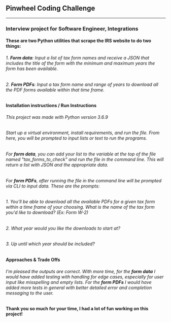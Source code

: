 ## Pinwheel Coding Challenge
---------------------------------------------------------------
### Interview project for Software Engineer, Integrations


#### These are two Python utilities that scrape the IRS website to do two things: 
###### 1. **Form data**: Input a list of tax form names and receive a JSON that includes the title of the form with the minimum and maximum years the form has been available. 
###### 2. **Form PDFs**: Input a tax form name and range of years to download all the PDF forms available within that time frame. 

#### Installation instructions / Run Instructions
###### This project was made with Python version 3.6.9
###### Start up a virtual environment, install requirements, and run the file. From here, you will be prompted to input lists or text to run the programs. 
###### For **form data**, you can add your list to the variable at the top of the file named "tax_forms_to_check" and run the file in the command line. This will return a list with JSON and the appropriate data.
###### For **form PDFs**, after running the file in the command line will be prompted via CLI to input data. These are the prompts:
###### 1. You'll be able to download all the available PDFs for a given tax form within a time frame of your choosing. What is the name of the tax form you'd like to download? (Ex: Form W-2)
###### 2. What year would you like the downloads to start at?
###### 3. Up until which year should be included?

#### Approaches & Trade Offs
###### I'm pleased the outputs are correct. With more time, for the **form data** I would have added testing with handling for edge cases, especially for user input like misspelling and empty lists. For the **form PDFs** I would have added more tests in general with better detailed error and completion messaging to the user. 

#### Thank you so much for your time, I had a lot of fun working on this project!